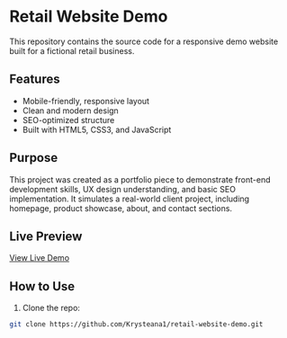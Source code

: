 # Retail Website Demo

This repository contains the source code for a responsive demo website built for a fictional retail business.

## Features

- Mobile-friendly, responsive layout  
- Clean and modern design  
- SEO-optimized structure  
- Built with HTML5, CSS3, and JavaScript

## Purpose

This project was created as a portfolio piece to demonstrate front-end development skills, UX design understanding, and basic SEO implementation. It simulates a real-world client project, including homepage, product showcase, about, and contact sections.

## Live Preview

[View Live Demo](https://Krysteana1.github.io/retail-website-demo)

## How to Use

1. Clone the repo:
```bash
git clone https://github.com/Krysteana1/retail-website-demo.git
